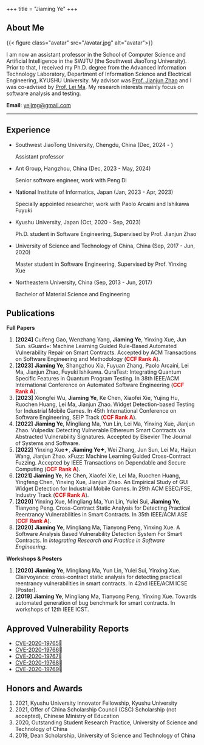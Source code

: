 +++
title = "Jiaming Ye"
+++

## About Me

{{< figure class="avatar" src="/avatar.jpg" alt="avatar">}}

I am now an assistant professor in the School of Computer Science and Artificial Intelligence in the SWJTU (the Southwest JiaoTong University). Prior to that, I received my Ph.D. degree from the Advanced Information Technology Laboratory, Department of Information Science and Electrical Engineering, KYUSHU University. My advisor was [Prof. Jianjun Zhao](http://stap.ait.kyushu-u.ac.jp/~zhao/) and I was co-advised by [Prof. Lei Ma](https://malei.xyz/). My research interests mainly focus on software analysis and testing.

<!-- **Office**: West 2 room 714, Kyushu University Ito Campus, Fukuoka, Japan -->

**Email**: yejjmg@gmail.com

---

## Experience

* Southwest JiaoTong University, Chengdu, China (Dec, 2024 - )
  
  Assistant professor

* Ant Group, Hangzhou, China (Dec, 2023 - May, 2024)
  
  Senior software engineer, work with Peng Di

* National Institute of Informatics, Japan (Jan, 2023 - Apr, 2023)

  Specially appointed researcher, work with Paolo Arcaini and Ishikawa Fuyuki

* Kyushu University, Japan (Oct, 2020 - Sep, 2023)

  Ph.D. student in Software Engineering, Supervised by Prof. Jianjun Zhao

* University of Science and Technology of China, China (Sep, 2017 - Jun, 2020)

  Master student in Software Engineering, Supervised by Prof. Yinxing Xue

* Northeastern University, China (Sep, 2013 - Jun, 2017)

  Bachelor of Material Science and Engineering

## Publications

**Full Papers**
1. **[2024]**&nbsp;Cuifeng Gao, Wenzhang Yang, **Jiaming Ye**, Yinxing Xue, Jun Sun. sGuard+: Machine Learning Guided Rule-Based Automated Vulnerability Repair on Smart Contracts. Accepted by ACM Transactions on Software Engineering and Methodology (**<font color=red>CCF Rank A</font>**).
2. **[2023]**&nbsp;**Jiaming Ye**, Shangzhou Xia, Fuyuan Zhang, Paolo Arcaini, Lei Ma, Jianjun Zhao, Fuyuki Ishikawa. QuraTest: Integrating Quantum Specific Features in Quantum Program Testing. In 38th IEEE/ACM International Conference on Automated Software Engineering (**<font color=red>CCF Rank A</font>**).
3. **[2023]**&nbsp;Xiongfei Wu, **Jiaming Ye**, Ke Chen, Xiaofei Xie, Yujing Hu, Ruochen Huang, Lei Ma, Jianjun Zhao. Widget Detection-based Testing for Industrial Mobile Games. In 45th International Conference on Software Engineering, SEIP Track (**<font color=red>CCF Rank A</font>**).
4. **[2022]**&nbsp;**Jiaming Ye**, Mingliang Ma, Yun Lin, Lei Ma, Yinxing Xue, Jianjun Zhao. Vulpedia: Detecting Vulnerable Ethereum Smart Contracts via Abstracted Vulnerability Signatures. Accepted by Elsevier The Journal of Systems and Software. 
5. **[2022]** Yinxing Xue✦, **Jiaming Ye✦**, Wei Zhang, Jun Sun, Lei Ma, Haijun Wang, Jianjun Zhao. xFuzz: Machine Learning Guided Cross-Contract Fuzzing. Accepted by IEEE Transactions on Dependable and Secure Computing (**<font color=red>CCF Rank A</font>**).
6. **[2021]**&nbsp;**Jiaming Ye**, Ke Chen, Xiaofei Xie, Lei Ma, Ruochen Huang, Yingfeng Chen, Yinxing Xue, Jianjun Zhao. An Empirical Study of GUI Widget Detection for Industrial Mobile Games. In 29th ACM ESEC/FSE, Industry Track (**<font color=red>CCF Rank A</font>**).
7. **[2020]** Yinxing Xue, Mingliang Ma, Yun Lin, Yulei Sui, **Jiaming Ye**, Tianyong Peng. Cross-Contract Static Analysis for Detecting Practical Reentrancy Vulnerabilities in Smart Contracts. In 35th IEEE/ACM ASE (**<font color=red>CCF Rank A</font>**).
8. **[2020]**&nbsp;**Jiaming Ye**, Mingliang Ma, Tianyong Peng, Yinxing Xue. A Software Analysis Based Vulnerability Detection System For Smart Contracts. In *Integrating Research and Practice in Software Engineering*.

**Workshops & Posters**

1. **[2020]**&nbsp;**Jiaming Ye**, Mingliang Ma, Yun Lin, Yulei Sui, Yinxing Xue. Clairvoyance: cross-contract static analysis for detecting practical reentrancy vulnerabilities in smart contracts. In 42nd IEEE/ACM ICSE (Poster).
2. **[2019]**&nbsp;**Jiaming Ye**, Mingliang Ma, Tianyong Peng, Yinxing Xue. Towards automated generation of bug benchmark for smart contracts. In workshops of 12th IEEE ICST.

## Approved Vulnerability Reports

* [CVE-2020-19765](https://cve.mitre.org/cgi-bin/cvename.cgi?name=CVE-2020-19765)🐞
* [CVE-2020-19766](https://cve.mitre.org/cgi-bin/cvename.cgi?name=CVE-2020-19766)🐞
* [CVE-2020-19767](https://cve.mitre.org/cgi-bin/cvename.cgi?name=CVE-2020-19767)🐞
* [CVE-2020-19768](https://cve.mitre.org/cgi-bin/cvename.cgi?name=CVE-2020-19768)🐞
* [CVE-2020-19769](https://cve.mitre.org/cgi-bin/cvename.cgi?name=CVE-2020-19769)🐞

## Honors and Awards

1. 2021, Kyushu University Innovator Fellowship, Kyushu University
2. 2021, Offer of China Scholarship Council (CSC) Scholarship (not accepted), Chinese Ministry of Education
3. 2020, Outstanding Student Research Practice, University of Science and Technology of China
4. 2019, Dean Scholarship, University of Science and Technology of China
